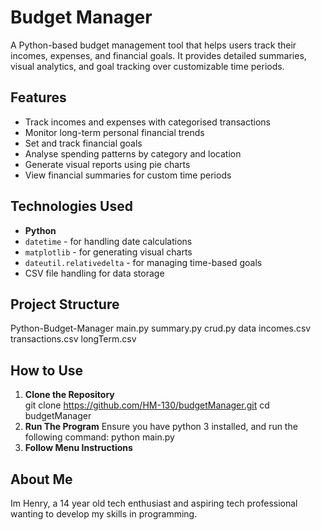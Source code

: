 # Budget Manager

A Python-based budget management tool that helps users track their incomes, expenses, and financial goals. It provides detailed summaries, visual analytics, and goal tracking over customizable time periods.

## Features

- Track incomes and expenses with categorised transactions  
- Monitor long-term personal financial trends  
- Set and track financial goals  
- Analyse spending patterns by category and location  
- Generate visual reports using pie charts  
- View financial summaries for custom time periods  

## Technologies Used

- **Python**  
- `datetime` - for handling date calculations  
- `matplotlib` - for generating visual charts  
- `dateutil.relativedelta` - for managing time-based goals  
- CSV file handling for data storage  

## Project Structure
Python-Budget-Manager
  main.py
  summary.py
  crud.py
  data
    incomes.csv
    transactions.csv
    longTerm.csv
    
## How to Use
1. **Clone the Repository**  
   git clone https://github.com/HM-130/budgetManager.git
   cd budgetManager
2. **Run The Program**
   Ensure you have python 3 installed, and run the following command: python main.py
3. **Follow Menu Instructions**

## About Me
Im Henry, a 14 year old tech enthusiast and aspiring tech professional wanting to develop my skills in programming. 
